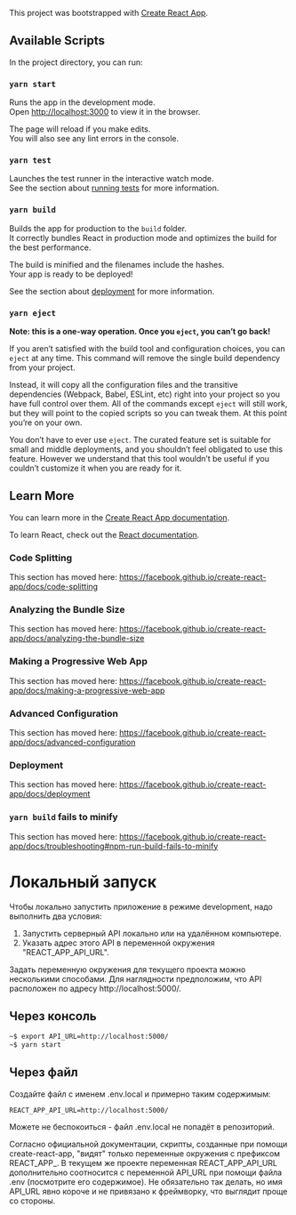 This project was bootstrapped with [Create React App](https://github.com/facebook/create-react-app).

## Available Scripts

In the project directory, you can run:

### `yarn start`

Runs the app in the development mode.<br />
Open [http://localhost:3000](http://localhost:3000) to view it in the browser.

The page will reload if you make edits.<br />
You will also see any lint errors in the console.

### `yarn test`

Launches the test runner in the interactive watch mode.<br />
See the section about [running tests](https://facebook.github.io/create-react-app/docs/running-tests) for more information.

### `yarn build`

Builds the app for production to the `build` folder.<br />
It correctly bundles React in production mode and optimizes the build for the best performance.

The build is minified and the filenames include the hashes.<br />
Your app is ready to be deployed!

See the section about [deployment](https://facebook.github.io/create-react-app/docs/deployment) for more information.

### `yarn eject`

**Note: this is a one-way operation. Once you `eject`, you can’t go back!**

If you aren’t satisfied with the build tool and configuration choices, you can `eject` at any time. This command will remove the single build dependency from your project.

Instead, it will copy all the configuration files and the transitive dependencies (Webpack, Babel, ESLint, etc) right into your project so you have full control over them. All of the commands except `eject` will still work, but they will point to the copied scripts so you can tweak them. At this point you’re on your own.

You don’t have to ever use `eject`. The curated feature set is suitable for small and middle deployments, and you shouldn’t feel obligated to use this feature. However we understand that this tool wouldn’t be useful if you couldn’t customize it when you are ready for it.

## Learn More

You can learn more in the [Create React App documentation](https://facebook.github.io/create-react-app/docs/getting-started).

To learn React, check out the [React documentation](https://reactjs.org/).

### Code Splitting

This section has moved here: https://facebook.github.io/create-react-app/docs/code-splitting

### Analyzing the Bundle Size

This section has moved here: https://facebook.github.io/create-react-app/docs/analyzing-the-bundle-size

### Making a Progressive Web App

This section has moved here: https://facebook.github.io/create-react-app/docs/making-a-progressive-web-app

### Advanced Configuration

This section has moved here: https://facebook.github.io/create-react-app/docs/advanced-configuration

### Deployment

This section has moved here: https://facebook.github.io/create-react-app/docs/deployment

### `yarn build` fails to minify

This section has moved here: https://facebook.github.io/create-react-app/docs/troubleshooting#npm-run-build-fails-to-minify

# Локальный запуск

Чтобы локально запустить приложение в режиме development, надо выполнить два условия:
  1. Запустить серверный API локально или на удалённом компьютере.
  2. Указать адрес этого API в переменной окружения "REACT_APP_API_URL".

Задать переменную окружения для текущего проекта можно несколькими способами.
Для наглядности предположим, что API расположен по адресу http://localhost:5000/.

## Через консоль

```sh
~$ export API_URL=http://localhost:5000/
~$ yarn start
```

## Через файл

Создайте файл с именем .env.local и примерно таким содержимым:

```
REACT_APP_API_URL=http://localhost:5000/
```

Можете не беспокоиться - файл .env.local не попадёт в репозиторий.

Согласно официальной документации, скрипты, созданные при помощи create-react-app, "видят" только переменные окружения с префиксом REACT_APP_. В текущем же проекте переменная REACT_APP_API_URL дополнительно соотносится с переменной API_URL при помощи файла .env (посмотрите его содержимое). Не обязательно так делать, но имя API_URL явно короче и не привязано к фреймворку, что выглядит проще со стороны.
